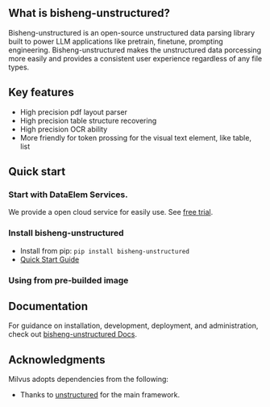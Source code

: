 ## What is bisheng-unstructured?

Bisheng-unstructured is an open-source unstructured data parsing library built to 
power LLM applications like pretrain, finetune, prompting engineering. 
Bisheng-unstructured makes the unstructured data porcessing more easily and provides a consistent user experience regardless of any file types.

## Key features

- High precision pdf layout parser
- High precision table structure recovering
- High precision OCR ability
- More friendly for token prossing for the visual text element, like table, list

## Quick start

### Start with DataElem Services.

We provide a open cloud service for easily use. See [free trial](https://m7a7tqsztt.feishu.cn/wiki/CTXNwpqGKiMs5FkKlPJcylfonuD).


### Install bisheng-unstructured

- Install from pip: `pip install bisheng-unstructured`
- [Quick Start Guide](https://m7a7tqsztt.feishu.cn/wiki/CTXNwpqGKiMs5FkKlPJcylfonuD)


### Using from pre-builded image

## Documentation

For guidance on installation, development, deployment, and administration, 
check out [bisheng-unstructured Docs](https://m7a7tqsztt.feishu.cn/wiki/CTXNwpqGKiMs5FkKlPJcylfonuD). 


## Acknowledgments

Milvus adopts dependencies from the following:

- Thanks to [unstructured](https://github.com/Unstructured-IO/unstructured) for the main framework.
